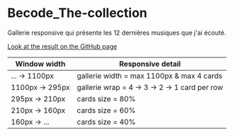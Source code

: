 # Becode_The-collection

Gallerie responsive qui présente les 12 dernières musiques que j'ai écouté.

[Look at the result on the GitHub page](https://victort-github.github.io/Becode_The-Collection/)

| Window width    | Responsive detail                             |
| --------------- | --------------------------------------------- |
| ... -> 1100px   | gallerie width = max 1100px & max 4 cards     |
| 1100px -> 295px | gallerie wrap = 4 -> 3 -> 2 -> 1 card per row |
| 295px -> 210px  | cards size = 80%                              |
| 210px -> 160px  | cards size = 60%                              |
| 160px -> ...    | cards size = 40%                              |
